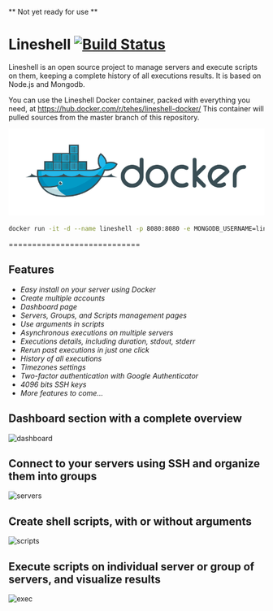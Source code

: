 ** Not yet ready for use **

# Lineshell [![Build Status](https://travis-ci.org/TehesFR/Lineshell.svg?branch=master)](https://travis-ci.org/TehesFR/Lineshell)

Lineshell is an open source project to manage servers and execute scripts on them, keeping a complete history of all executions results.
It is based on Node.js and Mongodb.

You can use the Lineshell Docker container, packed with everything you need, at https://hub.docker.com/r/tehes/lineshell-docker/
This container will pulled sources from the master branch of this repository.

![Docker L](https://raw.githubusercontent.com/docker/docker/master/docs/static_files/docker-logo-compressed.png "Docker")

```bash
docker run -it -d --name lineshell -p 8080:8080 -e MONGODB_USERNAME=lineshell_user -e MONGODB_PASSWORD=lineshell_pass -e MONGODB_DBNAME=admin tehes/lineshell-docker
```

============================

## Features

  * *Easy install on your server using Docker*
  * *Create multiple accounts*
  * *Dashboard page*
  * *Servers, Groups, and Scripts management pages*
  * *Use arguments in scripts*
  * *Asynchronous executions on multiple servers*
  * *Executions details, including duration, stdout, stderr*
  * *Rerun past executions in just one click*
  * *History of all executions*
  * *Timezones settings*
  * *Two-factor authentication with Google Authenticator*
  * *4096 bits SSH keys*
  * *More features to come...*

## Dashboard section with a complete overview
![dashboard](https://cloud.githubusercontent.com/assets/5724684/10742517/ea942bba-7c2d-11e5-8d17-e57e8070fe90.png)

## Connect to your servers using SSH and organize them into groups
![servers](https://cloud.githubusercontent.com/assets/5724684/10742518/ea95f60c-7c2d-11e5-8bbf-6b3f2e2d1022.png)

## Create shell scripts, with or without arguments
![scripts](https://cloud.githubusercontent.com/assets/5724684/10742519/ea988d4a-7c2d-11e5-805e-727948c08614.png)

## Execute scripts on individual server or group of servers, and visualize results
![exec](https://cloud.githubusercontent.com/assets/5724684/10742516/ea9290b6-7c2d-11e5-9815-395df8f30b89.png)
